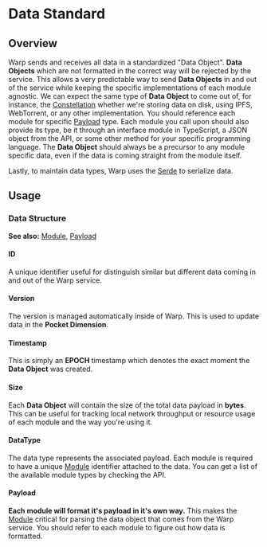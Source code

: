 # Data Standard

## Overview

Warp sends and receives all data in a standardized "Data Object". **Data Objects** which are not formatted in the 
correct way will be rejected by the service. This allows a very predictable way to send **Data Objects** in and out 
of the service while keeping the specific implementations of each module agnostic. We can expect the same type of 
**Data Object** to come out of, for instance, the [Constellation](constellation/overview.md) whether we're storing 
data on 
disk, using IPFS, WebTorrent, or any other implementation. You should reference each module for specific [Payload](#payload) type. Each module you call upon should also provide its type, be it through an interface module in 
TypeScript, a JSON object from the API, or some other method for your specific programming language. The **Data Object** should always be a precursor to any module specific data, even if the data is coming straight from the module itself.

Lastly, to maintain data types, Warp uses the [Serde](https://serde.rs/) to serialize data.

## Usage

### Data Structure

**See also:** [Module](modules/interface.md), [Payload](data/standard.md#Payload)

#### ID

A unique identifier useful for distinguish similar but different data coming in and out of the Warp service.

#### Version

The version is managed automatically inside of Warp. This is used to update data in the **Pocket Dimension**.

#### Timestamp

This is simply an **EPOCH** timestamp which denotes the exact moment the **Data Object** was created.

#### Size

Each **Data Object** will contain the size of the total data payload in **bytes**. This can be useful for tracking local network throughput or resource usage of 
each module and the way you're using it.

#### DataType

The data type represents the associated payload. Each module is required to have a unique [Module](modules/core_types) identifier attached 
to the data. You can get a list of the available module types by checking the API.

#### Payload

**Each module will format it's payload in it's own way.** This makes the [Module](modules/core_types) critical for parsing the data object that comes from the Warp service. You should refer to each module to figure out how data is formatted.

